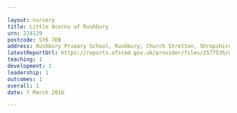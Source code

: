 ```yaml
---

layout: nursery
title: Little Acorns of Rushbury
urn: 224129
postcode: SY6 7EB
address: Rushbury Primary School, Rushbury, Church Stretton, Shropshire, SY6 7EB
latestReportUrl: https://reports.ofsted.gov.uk/provider/files/2577535/urn/224129.pdf
teaching: 1
development: 1
leadership: 1
outcomes: 1
overall: 1
date: 7 March 2016

---
```

